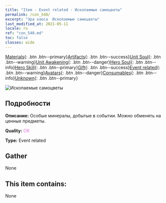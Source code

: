 ```yaml
---
title: "Item - Event related - Ископаемые самоцветы"
permalink: /con_540/
excerpt: "Эра хаоса  Ископаемые самоцветы"
last_modified_at: 2021-05-11
locale: ru
ref: "con_540.md"
toc: false
classes: wide
---
```

 [Materials](/ItemsRU/){: .btn .btn--primary}[Artifacts](/ItemsRU/Artifacts/){: .btn .btn--success}[Unit Soul](/ItemsRU/UnitSoul/){: .btn .btn--warning}[Unit Awakening](/ItemsRU/UnitAwakening/){: .btn .btn--danger}[Hero Soul](/ItemsRU/HeroSoul/){: .btn .btn--info}[Hero Skill](/ItemsRU/HeroSkill/){: .btn .btn--primary}[Gift](/ItemsRU/Gift/){: .btn .btn--success}[Event related](/ItemsRU/Events/){: .btn .btn--warning}[Avatars](/ItemsRU/Avatars/){: .btn .btn--danger}[Consumables](/ItemsRU/Consumables/){: .btn .btn--info}[Unknown](/ItemsRU/Unknown/){: .btn .btn--primary}

 ![Ископаемые самоцветы](/images/t/i_10026.png)

## Подробности
 **Описание:** Особые минералы, добытые в событии. Можно обменять на ценные предметы.

 **Quality:** <span style="color: #DA70D6">OK</span>

 **Type:** Event related

## Gather

  None

## This item contains:

  None

